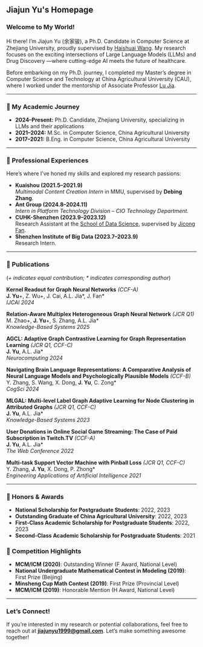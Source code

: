 ## Jiajun Yu's Homepage  
### Welcome to My World!  

Hi there! I’m Jiajun Yu (余家骏), a Ph.D. Candidate in Computer Science at Zhejiang University, proudly supervised by [Haishuai Wang](https://person.zju.edu.cn/haishuaiwang). My research focuses on the exciting intersections of Large Language Models (LLMs) and Drug Discovery —where cutting-edge AI meets the future of healthcare.  

Before embarking on my Ph.D. journey, I completed my Master’s degree in Computer Science and Technology at China Agricultural University (CAU), where I worked under the mentorship of Associate Professor [Lu Jia](https://faculty.cau.edu.cn/jl/list.htm).  

---

### 🚀 My Academic Journey  
- **2024–Present:** Ph.D. Candidate, Zhejiang University, specializing in LLMs and their applications  
- **2021–2024:** M.Sc. in Computer Science, China Agricultural University  
- **2017–2021:** B.Eng. in Computer Science, China Agricultural University  

---

### 💼 Professional Experiences  
Here’s where I’ve honed my skills and explored my research passions:  
- **Kuaishou (2021.5–2021.9)**  
  *Multimodal Content Creation Intern* in MMU, supervised by **Debing Zhang**.  
- **Ant Group (2024.8–2024.11)**  
  *Intern in Platform Technology Division – CIO Technology Department.*  
- **CUHK-Shenzhen (2023.9–2023.12)**  
  Research Assistant at the [School of Data Science](https://sds.cuhk.edu.cn/), supervised by [Jicong Fan](https://jicongfan.github.io/).  
- **Shenzhen Institute of Big Data (2023.7–2023.9)**  
  Research Intern.  

---

### 📜 Publications  
(*+ indicates equal contribution; * indicates corresponding author*)  

**Kernel Readout for Graph Neural Networks** *(CCF-A)*  
   **J. Yu**+, Z. Wu+, J. Cai, A.L. Jia*, J. Fan*  
   *IJCAI 2024*  

**Relation-Aware Multiplex Heterogeneous Graph Neural Network** *(JCR Q1)*  
   M. Zhao+, **J. Yu**+, S. Zhang, A.L. Jia*  
   *Knowledge-Based Systems 2025*  

**AGCL: Adaptive Graph Contrastive Learning for Graph Representation Learning** *(JCR Q1, CCF-C)*  
   **J. Yu**, A.L. Jia*  
   *Neurocomputing 2024*  

**Navigating Brain Language Representations: A Comparative Analysis of Neural Language Models and Psychologically Plausible Models** *(CCF-B)*  
   Y. Zhang, S. Wang, X. Dong, **J. Yu**, C. Zong*  
   *CogSci 2024*  

**MLGAL: Multi-level Label Graph Adaptive Learning for Node Clustering in Attributed Graphs** *(JCR Q1, CCF-C)*  
   **J. Yu**, A.L. Jia*  
   *Knowledge-Based Systems 2023*  

**User Donations in Online Social Game Streaming: The Case of Paid Subscription in Twitch.TV** *(CCF-A)*  
   **J. Yu**, A.L. Jia*  
   *The Web Conference 2022*  

**Multi-task Support Vector Machine with Pinball Loss** *(JCR Q1, CCF-C)*  
   Y. Zhang, **J. Yu**, X. Dong, P. Zhong*  
   *Engineering Applications of Artificial Intelligence 2021*  

---

### 🏅 Honors & Awards  
- **National Scholarship for Postgraduate Students**: 2022, 2023  
- **Outstanding Graduate of China Agricultural University**: 2022, 2023  
- **First-Class Academic Scholarship for Postgraduate Students**: 2022, 2023  
- **Second-Class Academic Scholarship for Postgraduate Students**: 2021  

### 🌟 Competition Highlights  
- **MCM/ICM (2020)**: Outstanding Winner (F Award, National Level)  
- **National Undergraduate Mathematical Contest in Modeling (2019)**: First Prize (Beijing)  
- **Minsheng Cup Math Contest (2019)**: First Prize (Provincial Level)  
- **MCM/ICM (2019)**: Honorable Mention (H Award, National Level)  

---

### Let’s Connect!  
If you’re interested in my research or potential collaborations, feel free to reach out at **[jiajunyu1999@gmail.com](mailto:jiajunyu1999@gmail.com)**. Let’s make something awesome together!  



